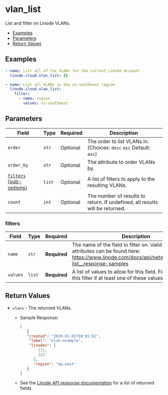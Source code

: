 # vlan_list

List and filter on Linode VLANs.


- [Examples](#examples)
- [Parameters](#parameters)
- [Return Values](#return-values)

## Examples

```yaml
- name: List all of the VLANs for the current Linode Account
  linode.cloud.vlan_list: {}
```

```yaml
- name: List all VLANs in the us-southeast region
  linode.cloud.vlan_list:
    filter:
      - name: region
        values: us-southeast

```










## Parameters

| Field     | Type | Required | Description                                                                  |
|-----------|------|----------|------------------------------------------------------------------------------|
| `order` | `str` | Optional | The order to list VLANs in.  (Choices:  `desc`  `asc` Default: `asc`) |
| `order_by` | `str` | Optional | The attribute to order VLANs by.   |
| [`filters` (sub-options)](#filters) | `list` | Optional | A list of filters to apply to the resulting VLANs.   |
| `count` | `int` | Optional | The number of results to return. If undefined, all results will be returned.   |





### filters

| Field     | Type | Required | Description                                                                  |
|-----------|------|----------|------------------------------------------------------------------------------|
| `name` | `str` | **Required** | The name of the field to filter on. Valid filterable attributes can be found here: https://www.linode.com/docs/api/networking/#vlans-list__response-samples   |
| `values` | `list` | **Required** | A list of values to allow for this field. Fields will pass this filter if at least one of these values matches.   |






## Return Values

- `vlans` - The returned VLANs.

    - Sample Response:
        ```json
        [
           {
           "created": "2020-01-01T00:01:01",
            "label": "vlan-example",
            "linodes": [
                111,
                222
              ],
              "region": "ap-west"
           }
        ]
        ```
    - See the [Linode API response documentation](https://www.linode.com/docs/api/networking/#vlans-list__response-samples) for a list of returned fields


